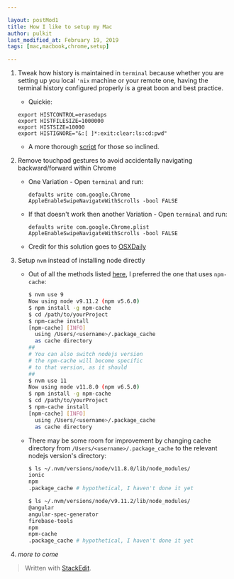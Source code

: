 ```yaml
---

layout: postMod1
title: How I like to setup my Mac
author: pulkit
last_modified_at: February 19, 2019
tags: [mac,macbook,chrome,setup]

---
```


1. Tweak how history is maintained in `terminal` because whether you are setting up you local `'nix` machine or your remote one, having the terminal history configured properly is a great boon and best practice.
	* Quickie:
	```
	export HISTCONTROL=erasedups
    export HISTFILESIZE=1000000
    export HISTSIZE=10000
	export HISTIGNORE="&:[ ]*:exit:clear:ls:cd:pwd"
	```
	* A more thorough [script](https://gist.github.com/pulkitsinghal/077fd7d083c9c4fe7336) for those so inclined.
2. Remove touchpad gestures to avoid accidentally navigating backward/forward within Chrome
	* One Variation - Open `terminal` and run:
		```
		defaults write com.google.Chrome AppleEnableSwipeNavigateWithScrolls -bool FALSE
		```
	* If that doesn't work then another Variation - Open `terminal` and run:
		```
		defaults write com.google.Chrome.plist AppleEnableSwipeNavigateWithScrolls -bool FALSE
		```
	* Credit for this solution goes to [OSXDaily](http://osxdaily.com/2015/05/09/disable-swipe-navigation-google-chrome-mac/)
3. Setup `nvm` instead of installing node directly
	  * Out of all the methods listed [here](https://blog.theodo.fr/2016/01/speed-up-npm-install-with-a-nexus-proxy-to-cache-packages/), I preferred the one that uses `npm-cache`:
		```bash
		$ nvm use 9
		Now using node v9.11.2 (npm v5.6.0)
		$ npm install -g npm-cache
		$ cd /path/to/yourProject
		$ npm-cache install
		[npm-cache] [INFO]
		  using /Users/<username>/.package_cache
		  as cache directory
		##
		# You can also switch nodejs version
		# the npm-cache will become specific
		# to that version, as it should
		##
		$ nvm use 11
		Now using node v11.8.0 (npm v6.5.0)
		$ npm install -g npm-cache
		$ cd /path/to/yourProject
		$ npm-cache install
		[npm-cache] [INFO]
		  using /Users/<username>/.package_cache
		  as cache directory
		```
	* There may be some room for improvement by changing cache directory from `/Users/<username>/.package_cache` to the relevant nodejs version's directory:
		```bash
		$ ls ~/.nvm/versions/node/v11.8.0/lib/node_modules/
		ionic
		npm
		.package_cache # hypothetical, I haven't done it yet

		$ ls ~/.nvm/versions/node/v9.11.2/lib/node_modules/
		@angular
		angular-spec-generator
		firebase-tools
		npm
		npm-cache
		.package_cache # hypothetical, I haven't done it yet
		```

4. *more to come*

> Written with [StackEdit](https://stackedit.io/).
<!--stackedit_data:
eyJoaXN0b3J5IjpbLTEwODQzMDQwODQsLTEwMDIzMzQ4LC03NT
gxNzkyNCw0MjA5ODQwNTldfQ==
-->